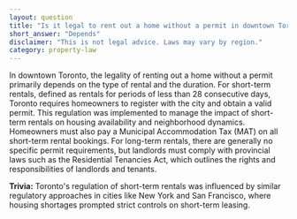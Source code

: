 ```yaml
---
layout: question
title: "Is it legal to rent out a home without a permit in downtown Toronto, Canada?"
short_answer: "Depends"
disclaimer: "This is not legal advice. Laws may vary by region."
category: property-law
---
```

In downtown Toronto, the legality of renting out a home without a permit primarily depends on the type of rental and the duration. For short-term rentals, defined as rentals for periods of less than 28 consecutive days, Toronto requires homeowners to register with the city and obtain a valid permit. This regulation was implemented to manage the impact of short-term rentals on housing availability and neighborhood dynamics. Homeowners must also pay a Municipal Accommodation Tax (MAT) on all short-term rental bookings. For long-term rentals, there are generally no specific permit requirements, but landlords must comply with provincial laws such as the Residential Tenancies Act, which outlines the rights and responsibilities of landlords and tenants.

**Trivia:** Toronto's regulation of short-term rentals was influenced by similar regulatory approaches in cities like New York and San Francisco, where housing shortages prompted strict controls on short-term leasing.
